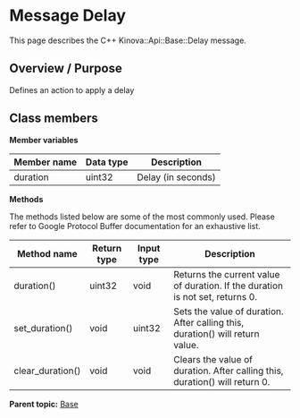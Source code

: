 # Message Delay

This page describes the C++ Kinova::Api::Base::Delay message.

## Overview / Purpose

Defines an action to apply a delay

## Class members

 **Member variables** 

|Member name|Data type|Description|
|-----------|---------|-----------|
|duration|uint32|Delay \(in seconds\)|

 **Methods** 

The methods listed below are some of the most commonly used. Please refer to Google Protocol Buffer documentation for an exhaustive list.

|Method name|Return type|Input type|Description|
|-----------|-----------|----------|-----------|
|duration\(\)|uint32|void|Returns the current value of duration. If the duration is not set, returns 0.|
|set\_duration\(\)|void|uint32|Sets the value of duration. After calling this, duration\(\) will return value.|
|clear\_duration\(\)|void|void|Clears the value of duration. After calling this, duration\(\) will return 0.|

**Parent topic:** [Base](../references/summary_Base.md)

